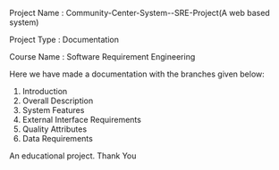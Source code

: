 Project Name : Community-Center-System--SRE-Project(A web based system)

Project Type : Documentation

Course Name : Software Requirement Engineering

Here we have made a documentation with the branches given below:

1. Introduction
2. Overall Description
3. System Features
4. External Interface Requirements
5. Quality Attributes
6. Data Requirements


An educational project.
Thank You
